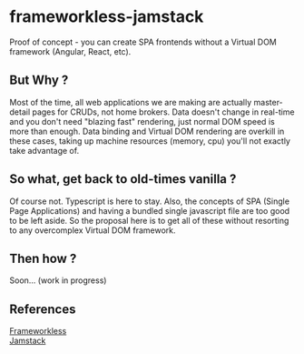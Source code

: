 # frameworkless-jamstack
Proof of concept - you can create SPA frontends without a Virtual DOM framework (Angular, React, etc).

## But Why ?

Most of the time, all web applications we are making are actually master-detail pages for CRUDs, not home brokers. Data doesn't change in real-time and you don't need "blazing fast" rendering, just normal DOM speed is more than enough. Data binding and Virtual DOM rendering are overkill in these cases, taking up machine resources (memory, cpu) you'll not exactly take advantage of.  

## So what, get back to old-times vanilla ?

Of course not. Typescript is here to stay. Also, the concepts of SPA (Single Page Applications) and having a bundled single javascript file are too good to be left aside. So the proposal here is to get all of these without resorting to any overcomplex Virtual DOM framework.  

## Then how ?

Soon... (work in progress)

## References

[Frameworkless](https://www.frameworklessmovement.org/)  
[Jamstack](https://jamstack.org)  
